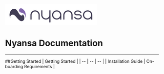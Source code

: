 ![](nyansa-logo-300.gif)
# Nyansa Documentation

<hr>

##Getting Started
| Getting Started |
| -- | -- | -- |
| Installation Guide | On-boarding Requirements |
